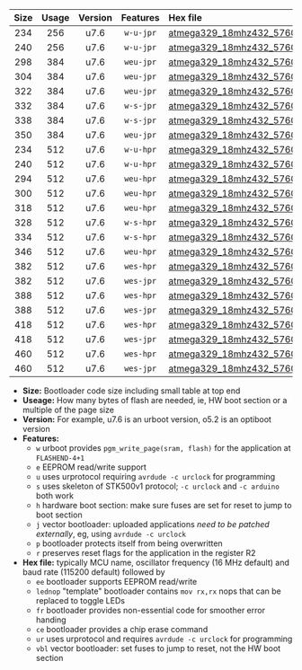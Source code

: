|Size|Usage|Version|Features|Hex file|
|:-:|:-:|:-:|:-:|:--|
|234|256|u7.6|`w-u-jpr`|[atmega329_18mhz432_57600bps_ur_vbl.hex](https://raw.githubusercontent.com/stefanrueger/urboot/main/atmega329_18mhz432_57600bps_ur_vbl.hex)|
|240|256|u7.6|`w-u-jpr`|[atmega329_18mhz432_57600bps_lednop_ur_vbl.hex](https://raw.githubusercontent.com/stefanrueger/urboot/main/atmega329_18mhz432_57600bps_lednop_ur_vbl.hex)|
|298|384|u7.6|`weu-jpr`|[atmega329_18mhz432_57600bps_ee_ur_vbl.hex](https://raw.githubusercontent.com/stefanrueger/urboot/main/atmega329_18mhz432_57600bps_ee_ur_vbl.hex)|
|304|384|u7.6|`weu-jpr`|[atmega329_18mhz432_57600bps_ee_lednop_ur_vbl.hex](https://raw.githubusercontent.com/stefanrueger/urboot/main/atmega329_18mhz432_57600bps_ee_lednop_ur_vbl.hex)|
|322|384|u7.6|`weu-jpr`|[atmega329_18mhz432_57600bps_ee_lednop_fr_ur_vbl.hex](https://raw.githubusercontent.com/stefanrueger/urboot/main/atmega329_18mhz432_57600bps_ee_lednop_fr_ur_vbl.hex)|
|332|384|u7.6|`w-s-jpr`|[atmega329_18mhz432_57600bps_vbl.hex](https://raw.githubusercontent.com/stefanrueger/urboot/main/atmega329_18mhz432_57600bps_vbl.hex)|
|338|384|u7.6|`w-s-jpr`|[atmega329_18mhz432_57600bps_lednop_vbl.hex](https://raw.githubusercontent.com/stefanrueger/urboot/main/atmega329_18mhz432_57600bps_lednop_vbl.hex)|
|350|384|u7.6|`weu-jpr`|[atmega329_18mhz432_57600bps_ee_lednop_fr_ce_ur_vbl.hex](https://raw.githubusercontent.com/stefanrueger/urboot/main/atmega329_18mhz432_57600bps_ee_lednop_fr_ce_ur_vbl.hex)|
|234|512|u7.6|`w-u-hpr`|[atmega329_18mhz432_57600bps_ur.hex](https://raw.githubusercontent.com/stefanrueger/urboot/main/atmega329_18mhz432_57600bps_ur.hex)|
|240|512|u7.6|`w-u-hpr`|[atmega329_18mhz432_57600bps_lednop_ur.hex](https://raw.githubusercontent.com/stefanrueger/urboot/main/atmega329_18mhz432_57600bps_lednop_ur.hex)|
|294|512|u7.6|`weu-hpr`|[atmega329_18mhz432_57600bps_ee_ur.hex](https://raw.githubusercontent.com/stefanrueger/urboot/main/atmega329_18mhz432_57600bps_ee_ur.hex)|
|300|512|u7.6|`weu-hpr`|[atmega329_18mhz432_57600bps_ee_lednop_ur.hex](https://raw.githubusercontent.com/stefanrueger/urboot/main/atmega329_18mhz432_57600bps_ee_lednop_ur.hex)|
|318|512|u7.6|`weu-hpr`|[atmega329_18mhz432_57600bps_ee_lednop_fr_ur.hex](https://raw.githubusercontent.com/stefanrueger/urboot/main/atmega329_18mhz432_57600bps_ee_lednop_fr_ur.hex)|
|328|512|u7.6|`w-s-hpr`|[atmega329_18mhz432_57600bps.hex](https://raw.githubusercontent.com/stefanrueger/urboot/main/atmega329_18mhz432_57600bps.hex)|
|334|512|u7.6|`w-s-hpr`|[atmega329_18mhz432_57600bps_lednop.hex](https://raw.githubusercontent.com/stefanrueger/urboot/main/atmega329_18mhz432_57600bps_lednop.hex)|
|346|512|u7.6|`weu-hpr`|[atmega329_18mhz432_57600bps_ee_lednop_fr_ce_ur.hex](https://raw.githubusercontent.com/stefanrueger/urboot/main/atmega329_18mhz432_57600bps_ee_lednop_fr_ce_ur.hex)|
|382|512|u7.6|`wes-hpr`|[atmega329_18mhz432_57600bps_ee.hex](https://raw.githubusercontent.com/stefanrueger/urboot/main/atmega329_18mhz432_57600bps_ee.hex)|
|382|512|u7.6|`wes-jpr`|[atmega329_18mhz432_57600bps_ee_vbl.hex](https://raw.githubusercontent.com/stefanrueger/urboot/main/atmega329_18mhz432_57600bps_ee_vbl.hex)|
|388|512|u7.6|`wes-hpr`|[atmega329_18mhz432_57600bps_ee_lednop.hex](https://raw.githubusercontent.com/stefanrueger/urboot/main/atmega329_18mhz432_57600bps_ee_lednop.hex)|
|388|512|u7.6|`wes-jpr`|[atmega329_18mhz432_57600bps_ee_lednop_vbl.hex](https://raw.githubusercontent.com/stefanrueger/urboot/main/atmega329_18mhz432_57600bps_ee_lednop_vbl.hex)|
|418|512|u7.6|`wes-hpr`|[atmega329_18mhz432_57600bps_ee_lednop_fr.hex](https://raw.githubusercontent.com/stefanrueger/urboot/main/atmega329_18mhz432_57600bps_ee_lednop_fr.hex)|
|418|512|u7.6|`wes-jpr`|[atmega329_18mhz432_57600bps_ee_lednop_fr_vbl.hex](https://raw.githubusercontent.com/stefanrueger/urboot/main/atmega329_18mhz432_57600bps_ee_lednop_fr_vbl.hex)|
|460|512|u7.6|`wes-hpr`|[atmega329_18mhz432_57600bps_ee_lednop_fr_ce.hex](https://raw.githubusercontent.com/stefanrueger/urboot/main/atmega329_18mhz432_57600bps_ee_lednop_fr_ce.hex)|
|460|512|u7.6|`wes-jpr`|[atmega329_18mhz432_57600bps_ee_lednop_fr_ce_vbl.hex](https://raw.githubusercontent.com/stefanrueger/urboot/main/atmega329_18mhz432_57600bps_ee_lednop_fr_ce_vbl.hex)|

- **Size:** Bootloader code size including small table at top end
- **Useage:** How many bytes of flash are needed, ie, HW boot section or a multiple of the page size
- **Version:** For example, u7.6 is an urboot version, o5.2 is an optiboot version
- **Features:**
  + `w` urboot provides `pgm_write_page(sram, flash)` for the application at `FLASHEND-4+1`
  + `e` EEPROM read/write support
  + `u` uses urprotocol requiring `avrdude -c urclock` for programming
  + `s` uses skeleton of STK500v1 protocol; `-c urclock` and `-c arduino` both work
  + `h` hardware boot section: make sure fuses are set for reset to jump to boot section
  + `j` vector bootloader: uploaded applications *need to be patched externally*, eg, using `avrdude -c urclock`
  + `p` bootloader protects itself from being overwritten
  + `r` preserves reset flags for the application in the register R2
- **Hex file:** typically MCU name, oscillator frequency (16 MHz default) and baud rate (115200 default) followed by
  + `ee` bootloader supports EEPROM read/write
  + `lednop` "template" bootloader contains `mov rx,rx` nops that can be replaced to toggle LEDs
  + `fr` bootloader provides non-essential code for smoother error handing
  + `ce` bootloader provides a chip erase command
  + `ur` uses urprotocol and requires `avrdude -c urclock` for programming
  + `vbl` vector bootloader: set fuses to jump to reset, not the HW boot section
